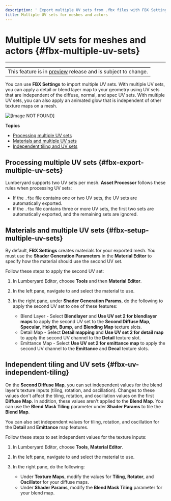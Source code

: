 ```yaml
---
description: ' Export multiple UV sets from .fbx files with FBX Settings to &ALYlong;. '
title: Multiple UV sets for meshes and actors
---
```

# Multiple UV sets for meshes and actors {#fbx-multiple-uv-sets}


****

|  |
| --- |
| This feature is in [preview](/docs/userguide/ly-glos-chap#preview) release and is subject to change\.  |

You can use **FBX Settings** to import multiple UV sets\. With multiple UV sets, you can apply a detail or blend layer map to your geometry using UV sets that are independent of the diffuse, normal, and spec UV sets\. With multiple UV sets, you can also apply an animated glow that is independent of other texture maps on a mesh\.

![\[Image NOT FOUND\]](/images/userguide/fbx/anim-multi-uv-support.gif)

**Topics**
+ [Processing multiple UV sets](#fbx-export-multiple-uv-sets)
+ [Materials and multiple UV sets](#fbx-setup-multiple-uv-sets)
+ [Independent tiling and UV sets](#fbx-uv-independent-tiling)

## Processing multiple UV sets {#fbx-export-multiple-uv-sets}

Lumberyard supports two UV sets per mesh\. **Asset Processor** follows these rules when processing UV sets:
+ If the `.fbx` file contains one or two UV sets, the UV sets are automatically exported\.
+ If the `.fbx` file contains three or more UV sets, the first two sets are automatically exported, and the remaining sets are ignored\.

## Materials and multiple UV sets {#fbx-setup-multiple-uv-sets}

By default, **FBX Settings** creates materials for your exported mesh\. You must use the **Shader Generation Parameters** in the **Material Editor** to specify how the material should use the second UV set\.

Follow these steps to apply the second UV set:

1. In Lumberyard Editor, choose **Tools** and then **Material Editor**\.

1. In the left pane, navigate to and select the material to use\.

1. In the right pane, under **Shader Generation Params**, do the following to apply the second UV set to one of these features:
   + Blend Layer - Select **Blendlayer** and **Use UV set 2 for blendlayer maps** to apply the second UV set to the **Second Diffuse Map**, **Specular**, **Height**, **Bump**, and **Blending Map** texture slots\.
   + Detail Map - Select **Detail mapping** and **Use UV set 2 for detail map** to apply the second UV channel to the **Detail** texture slot\.
   + Emittance Map - Select **Use UV set 2 for emittance map** to apply the second UV channel to the **Emittance** and **Decal** texture slots\.

## Independent tiling and UV sets {#fbx-uv-independent-tiling}

On the **Second Diffuse Map**, you can set independent values for the blend layer's texture inputs \(tiling, rotation, and oscillation\)\. Changes to these values don't affect the tiling, rotation, and oscillation values on the first **Diffuse Map**\. In addition, these values aren't applied to the **Blend Map**\. You can use the **Blend Mask Tiling** parameter under **Shader Params** to tile the **Blend Map**\.

You can also set independent values for tiling, rotation, and oscillation for the **Detail** and **Emittance** map features\.

Follow these steps to set independent values for the texture inputs:

1. In Lumberyard Editor, choose **Tools**, **Material Editor**\.

1. In the left pane, navigate to and select the material to use\.

1. In the right pane, do the following:
   + Under **Texture Maps**, modify the values for **Tiling**, **Rotator**, and **Oscillator** for your diffuse maps\.
   + Under **Shader Params**, modify the **Blend Mask Tiling** parameter for your blend map\.